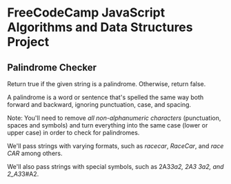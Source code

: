 # FreeCodeCamp JavaScript Algorithms and Data Structures Project 

## Palindrome Checker

Return true if the given string is a palindrome. Otherwise, return false.

A palindrome is a word or sentence that's spelled the same way both forward and backward, ignoring punctuation, case, and spacing.

Note: You'll need to remove *all non-alphanumeric characters* (punctuation, spaces and symbols) and turn everything into the same case (lower or upper case) in order to check for palindromes.

We'll pass strings with varying formats, such as *racecar*, *RaceCar*, and *race CAR* among others.

We'll also pass strings with special symbols, such as 2A3*3a2, 2A3 3a2, and 2_A3*3#A2.

